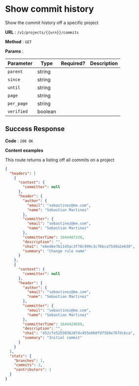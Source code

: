 # Show commit history

Show the commit history off a specific project

**URL** : `/v1/projects/{{urn}}/commits`

**Method** : `GET`

**Params** :

| Parameter    | Type    | Required?  | Description                                     |
| -------------|---------|------------|-------------------------------------------------|
| `parent`     | string  |            |                                                 |
| `since`      | string  |            |                                                 |
| `until`      | string  |            |                                                 |
| `page`       | string  |            |                                                 |
| `per_page`   | string  |            |                                                 |
| `verified`   | boolean |            |                                                 |

## Success Response

**Code** : `200 OK`

**Content examples**

This route returns a listing off all commits on a project

```json
{
  "headers": [
    {
      "context": {
        "committer": null
      },
      "header": {
        "author": {
          "email": "sebastinez@me.com",
          "name": "Sebastian Martinez"
        },
        "committer": {
          "email": "sebastinez@me.com",
          "name": "Sebastian Martinez"
        },
        "committerTime": 1644487228,
        "description": "",
        "sha1": "e6ed6e7b1145ac3f70c999c3c76bca75d9a2e630",
        "summary": "Change rule name"
      }
    },
    {
      "context": {
        "committer": null
      },
      "header": {
        "author": {
          "email": "sebastinez@me.com",
          "name": "Sebastian Martinez"
        },
        "committer": {
          "email": "sebastinez@me.com",
          "name": "Sebastian Martinez"
        },
        "committerTime": 1644424659,
        "description": "",
        "sha1": "452cfe5255036287dc455e0b0fd75b8e767dcbca",
        "summary": "Initial commit"
      }
    }
  ],
  "stats": {
    "branches": 1,
    "commits": 2,
    "contributors": 1
  }
}
```
